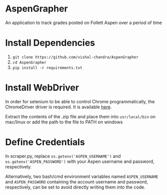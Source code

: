 # AspenGrapher
An application to track grades posted on Follett Aspen over a period of time

# Install Dependencies
1. `git clone https://github.com/vishal-chandra/AspenGrapher`
2. `cd AspenGrapher`
3. `pip install -r requirements.txt`

# Install WebDriver
In order for selenium to be able to control Chrome programmatically, the ChromeDriver driver is required. It is available [here](https://chromedriver.storage.googleapis.com/index.html?path=2.44/).

Extract the contents of the .zip file and place them into `usr/local/bin` on mac/linux or add the path to the file to PATH on windows

# Define Credentials
In scraper.py, replace `os.getenv('ASPEN_USERNAME')` and `os.getenv('ASPEN_PASSWORD')` with your Aspen username and password, respectively. 

Alternatively, two bash/cmd environment variables named `ASPEN_USERNAME` and `ASPEN_PASSWORD` containing the account username and password, respectively,  can be set to avoid directly writing them into the code.

